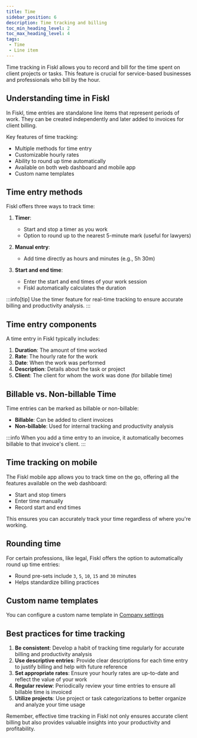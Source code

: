 ```yaml
---
title: Time
sidebar_position: 6
description: Time tracking and billing
toc_min_heading_level: 2
toc_max_heading_level: 4
tags:
 - Time
 - Line item
---
```


Time tracking in Fiskl allows you to record and bill for the time spent on client projects or tasks. This feature is crucial for service-based businesses and professionals who bill by the hour.

## Understanding time in Fiskl

In Fiskl, time entries are standalone line items that represent periods of work. They can be created independently and later added to invoices for client billing.

Key features of time tracking:

- Multiple methods for time entry
- Customizable hourly rates
- Ability to round up time automatically
- Available on both web dashboard and mobile app
- Custom name templates

## Time entry methods

Fiskl offers three ways to track time:

1. **Timer**:
   - Start and stop a timer as you work
   - Option to round up to the nearest 5-minute mark (useful for lawyers)

2. **Manual entry**:
   - Add time directly as hours and minutes (e.g., 5h 30m)

3. **Start and end time**:
   - Enter the start and end times of your work session
   - Fiskl automatically calculates the duration

:::info[tip]
Use the timer feature for real-time tracking to ensure accurate billing and productivity analysis.
:::

## Time entry components

A time entry in Fiskl typically includes:

1. **Duration**: The amount of time worked
2. **Rate**: The hourly rate for the work
3. **Date**: When the work was performed
4. **Description**: Details about the task or project
5. **Client**: The client for whom the work was done (for billable time)

## Billable vs. Non-billable Time

Time entries can be marked as billable or non-billable:

- **Billable**: Can be added to client invoices
- **Non-billable**: Used for internal tracking and productivity analysis

:::info
When you add a time entry to an invoice, it automatically becomes billable to that invoice's client.
:::

## Time tracking on mobile

The Fiskl mobile app allows you to track time on the go, offering all the features available on the web dashboard:

- Start and stop timers
- Enter time manually
- Record start and end times

This ensures you can accurately track your time regardless of where you're working.

## Rounding time

For certain professions, like legal, Fiskl offers the option to automatically round up time entries:

- Round pre-sets include `3`, `5`, `10`, `15` and `30` minutes
- Helps standardize billing practices

## Custom name templates

You can configure a custom name template in [Company settings](../../Settings-Configurations/company-settings#time-name-template)

## Best practices for time tracking

1. **Be consistent**: Develop a habit of tracking time regularly for accurate billing and productivity analysis
2. **Use descriptive entries**: Provide clear descriptions for each time entry to justify billing and help with future reference
3. **Set appropriate rates**: Ensure your hourly rates are up-to-date and reflect the value of your work
4. **Regular review**: Periodically review your time entries to ensure all billable time is invoiced
5. **Utilize projects**: Use project or task categorizations to better organize and analyze your time usage

Remember, effective time tracking in Fiskl not only ensures accurate client billing but also provides valuable insights into your productivity and profitability.
